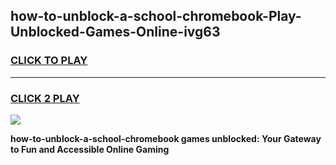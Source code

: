 
## how-to-unblock-a-school-chromebook-Play-Unblocked-Games-Online-ivg63
<h3>
<a href="https://premium76.site?title=how-to-unblock-a-school-chromebook&ref=25A">CLICK TO PLAY</a></h3>
<hr>

<h3>
<a href="https://premium76.site?title=how-to-unblock-a-school-chromebook&ref=25A">CLICK 2 PLAY</a>
  
</h3>

<a href="https://premium76.site?title=how-to-unblock-a-school-chromebook&ref=25A"><img src="https://clearcache.store/games.png"></a>


**how-to-unblock-a-school-chromebook games unblocked: Your Gateway to Fun and Accessible Online Gaming**
